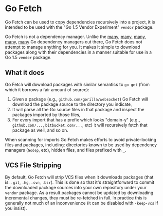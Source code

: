 # Go Fetch

Go Fetch can be used to copy dependencies recursively into a project, it is intended to be used with the "Go 1.5 Vendor Experiment" `vendor` package.

Go Fetch is not a dependency manager. Unlike the [many](https://github.com/tools/godep), [many](https://github.com/niemeyer/gopkg), [many](https://github.com/gpmgo/gopm), [many](https://github.com/mattn/gom), [many](https://github.com/nitrous-io/goop) Go dependency managers out there, Go Fetch does not attempt to manage anything for you. It makes it simple to download packages along with their dependencies in a manner suitable for use in a Go 1.5 `vendor` package.

## What it does

Go Fetch will download packages with similar semantics to `go get` (from which it borrows a fair amount of source):

1. Given a package (e.g., `github.com/gorilla/websocket`) Go Fetch will download the package source to the directory you indicate,
2. It will parse all the Go source files in that package and inspect the packages imported by those files,
3. For every import that has a prefix which looks "domain-y" (e.g., `github.com/...`, `bitbucket.com/...`, etc) it will recursively fetch that package as well, and so on.

When scanning for imports Go Fetch makes efforts to avoid private-looking files and packages, including: directories known to be used by dependency managers (`Godep`, etc), hidden files, and files prefixed with `_`.

## VCS File Stripping

By default, Go Fetch will strip VCS files when it downloads packages (that is: `.git`, `.hg`, `.svn`, `.bzr`). This is done so that it's straightforward to commit the downloaded package sources into your own repository under your `vendor` package. As a result packages cannot be updated by downloading incremental changes, they must be re-fetched in full. In practice this is generally not much of an inconvenience (it can be disabled with `-keep-vcs` if you insist).
